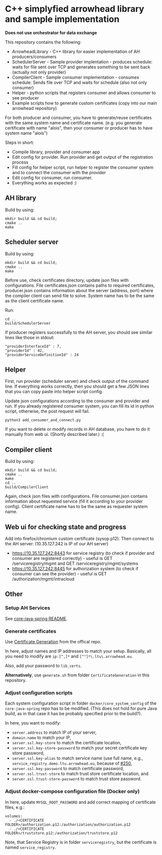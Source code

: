 # C++ simplyfied arrowhead library and sample implementation

**Does not use orchestrator for data exchange**

This repository contains the following:

* ArrowheadLibrary - C++ library for easier implementation of AH producers/consumers
* SchedulerServer - Sample provider implentation - produces schedule: waits for file sent over TCP and generates something to be sent back (actually not only provider)
* CompilerClient - Sample consumer implementation - consumes schedule: Sends file over TCP and waits for schedule (also not only consumer)
* Helper - python scripts that registers consumer and allows consumer to see producer
* Example scripts how to generate custom certificates (copy into our main arrowhead repository)

For both producer and consumer, you have to generate/reuse certificates with the same system name and certificate name. (e.g. you generate certificate with name "alois", then your consumer or producer has to have system name "alois")

Steps in short:

* Compile library, provider and consumer app
* Edit config for provider. Run provider and get output of the registration process
* Fill config for helper script, run helper to register the consumer system and to connect the consumer with the provider
* Edit config for consumer, run consumer.
* Everything works as expected :)


## AH library

Build by using:

    mkdir build && cd build;
    cmake ..
    make

## Scheduler server

Build by using:

    mkdir build && cd build;
    cmake ..
    make

Before use, check certificates directory, update json files with configurations. File certificates.json contains paths to required certificates, producer.json contains information about the server (address, port) where the compiler client can send file to solve. System name has to be the same as the client certificate name.

Run:

    cd ..
    build/SchedulerServer
    
If producer registers successfully to the AH server, you should see similar lines like those in stdout:

    "providerInterfaceId" : 7,
    "providerId" : 42,
    "providerServiceDefinitionId" : 24

## Helper

First, run provider (scheduler server) and check output of the command line. If everything works correctly, then you should get a few JSON lines that you can copy paste into helper script config.

Update json configurations according to the consumer and provider and run. If you already registered consumer system, you can fill its id in python script, otherwise, the post request will fail.

    python3 add_consumer_and_connect.py

If you want to delete or modify records in AH database, you have to do it manually from web ui. (Shortly described later.) :(

## Compiler client

Build by using:

    mkdir build && cd build;
    cmake ..
    make
    cd ..
    build/CompilerClient

Again, check json files with configurations. File consumer.json contains information about requested service (fill it according to your provider config). Client certificate name has to be the same as requester system name.

## Web ui for checking state and progress

Add into firefox/chromium custom certificate (sysop.p12). Then connect to the AH server: (10.35.127.242 is IP of our AH server)

* https://10.35.127.242:8443 for service registry (to check if provider and consumer are registered correctly) - useful is GET /serviceregistry/mgmt and GET /serviceregistry/mgmt/systems
* https://10.35.127.242:8445 for authorization system (to check if consumer can see the provider) - useful is GET /authorization/mgmt/intracloud

## Other

### Setup AH Services

See [core-java-spring README](https://github.com/arrowhead-f/core-java-spring/blob/master/README.md).

### Generate certificates

Use [Certificate Generation](https://github.com/eclipse-arrowhead/core-java-spring/tree/master/scripts/certificate_generation) from the offical repo.

In here, adjust names and IP addresses to match your setup. Basically, all you need to modify are `ip:[^,]*` and `[^"]*\.ltu\.arrowhead.eu`.

Also, add your password to `lib_certs`.

**Alternatively**, use `generate.sh` from folder `CertificateGeneration` in this repository.

### Adjust configuration scripts

Each system configuration script in folder `docker/core_system_config` of the `core-java-spring` repo has to be modified. (This does not hold for pure Java build, as in that case it has be probably specified prior to the build?).

In here, you want to modify:

* `server.address` to match IP of your server,
* `domain.name` to match your IP,
* `server.ssl.key-store` to match the certificate location,
* `server.ssl.key-store-password` to match your secret certificate key store password,
* `server.ssl.key-alias` to match service name (use full name, e.g., `service_registry.demo.ltu.arrowhead.eu`, because of [#250](https://github.com/eclipse-arrowhead/core-java-spring/issues/250),
* `server.ssl.key-password` to match certificate password,
* `server.ssl.trust-store` to match trust store certificate location, and
* `server.ssl.trust-store-password` to match trust store password.

### Adjust docker-compose configuration file (Docker only)

In here, update `MYSQL_ROOT_PASSWORD` and add correct mapping of certificate files, e.g.:

```
volumes:
  - ./<CERTIFICATE FOLDER>/authorization.p12:/authorization/authorization.p12
  - ./<CERTIFICATE FOLDER>/truststore.p12:/authorization/truststore.p12
```

Note, that Service Registry is in folder `serviceregistry`, but the certificate is named `service_registry`.
